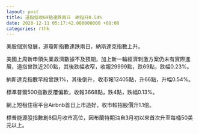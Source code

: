 ```yaml
---
layout: post
title: 道指低收69點連跌兩日　納指升0.54%
date: 2020-12-11 05:17:42.000000000 +08:00
categories: rthk
---
```


美股個別發展，道瓊斯指數連跌兩日，納斯達克指數上升。

美國上周新申領失業救濟數據不及預期，加上新一輪經濟刺激方案仍未有實際進展，道指曾跌近200點，其後跌幅收窄，收報29999點，跌69點，跌幅0.23%。

納斯達克指數早段曾跌1%，其後倒升，收市報12405點，升66點，升幅0.54%。

標準普爾500指數反覆偏軟，收報3668點，跌4點，跌幅0.13%。

網上短租住宿平台Airbnb首日上市造好，收市較招股價升1.1倍。

標普能源股指數創6個月收市高位，因布蘭特期油自3月初以來首次升至每桶50美元以上。
